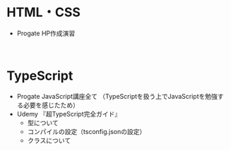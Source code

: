 # HTML・CSS
- Progate HP作成演習
<br>

# TypeScript
- Progate JavaScript講座全て （TypeScriptを扱う上でJavaScriptを勉強する必要を感じたため）
- Udemy 『超TypeScript完全ガイド』
  - 型について
  - コンパイルの設定（tsconfig.jsonの設定）
  - クラスについて
